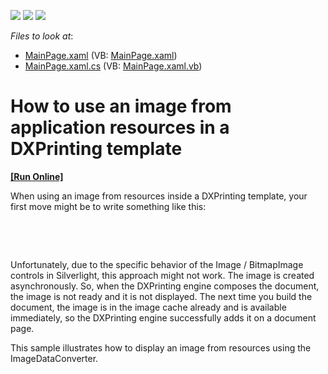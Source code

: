 <!-- default badges list -->
![](https://img.shields.io/endpoint?url=https://codecentral.devexpress.com/api/v1/VersionRange/128595962/11.2.10%2B)
[![](https://img.shields.io/badge/Open_in_DevExpress_Support_Center-FF7200?style=flat-square&logo=DevExpress&logoColor=white)](https://supportcenter.devexpress.com/ticket/details/E3916)
[![](https://img.shields.io/badge/📖_How_to_use_DevExpress_Examples-e9f6fc?style=flat-square)](https://docs.devexpress.com/GeneralInformation/403183)
<!-- default badges end -->
<!-- default file list -->
*Files to look at*:

* [MainPage.xaml](./CS/E3916/MainPage.xaml) (VB: [MainPage.xaml](./VB/E3916/MainPage.xaml))
* [MainPage.xaml.cs](./CS/E3916/MainPage.xaml.cs) (VB: [MainPage.xaml.vb](./VB/E3916/MainPage.xaml.vb))
<!-- default file list end -->
# How to use an image from application resources in a DXPrinting template
<!-- run online -->
**[[Run Online]](https://codecentral.devexpress.com/e3916)**
<!-- run online end -->


<p>When using an image from resources inside a DXPrinting template, your first move might be to write something like this:</p><br />
<p><DataTemplate x:Key="reportFooter"></p><p>  <dxe:ImageEdit IsPrintingMode="True" Source="/E3916;component/Images/logo.png" /></p><p></DataTemplate></p><br />
<p>Unfortunately, due to the specific behavior of the Image / BitmapImage controls in Silverlight, this approach might not work. The image is created asynchronously. So, when the DXPrinting engine composes the document, the image is not ready and it is not displayed. The next time you build the document, the image is in the image cache already and is available immediately, so the DXPrinting engine successfully adds it on a document page.</p><p>This sample illustrates how to display an image from resources using the ImageDataConverter.<br />
</p>

<br/>


